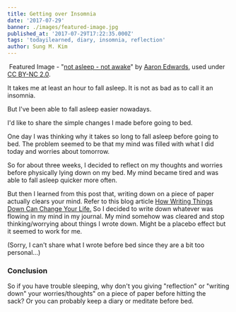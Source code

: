 ```yaml
---
title: Getting over Insomnia
date: '2017-07-29'
banner: ./images/featured-image.jpg
published_at: '2017-07-29T17:22:35.000Z'
tags: 'todayilearned, diary, insomnia, reflection'
author: Sung M. Kim
---
```


 Featured Image - "[not asleep - not awake](https://www.flickr.com/photos/evill1/31534763/in/photolist-3MCbP-858FCF-4y4tQS-4JUkjn-4JUkfD-aSacvX-69RAH-9K6bru-W1weV9-UXiN5q-7Qm8vA-2NU2Ay-G7KcM-98jATK-6ZrURC-d7Ru6L-4YQyao-4V9MqY-4v1UcX-9ysdXL-8fij1j-5EqZMx-8SpcDq-6ZHubB-5xB8Sn-7RULBk-7jRAXm-rykK7H-9iYvE9-52Jr54-2i4CK-584ju8-4Y1yQQ-4EZ49J-b5hQr-6KHt8e-62qmeZ-3g8ZPU-6ttCwZ-cWhHJS-sauRw-8nEJi6-a7ta7C-5ZgWDW-BnTty-7mMwe-7wk11Y-kW2v3A-4dG2yZ-axrJS6)" by [Aaron Edwards](https://www.flickr.com/photos/evill1/), used under [CC BY-NC 2.0](https://creativecommons.org/licenses/by-nc/2.0/).

It takes me at least an hour to fall asleep. It is not as bad as to call it an insomnia.

But I've been able to fall asleep easier nowadays.

I'd like to share the simple changes I made before going to bed.

One day I was thinking why it takes so long to fall asleep before going to bed. The problem seemed to be that my mind was filled with what I did today and worries about tomorrow.

So for about three weeks, I decided to reflect on my thoughts and worries before physically lying down on my bed. My mind became tired and was able to fall asleep quicker more often.

But then I learned from this post that, writing down on a piece of paper actually clears your mind. Refer to this blog article [How Writing Things Down Can Change Your Life.](https://www.lifehack.org/articles/lifestyle/how-writing-things-down-can-change-your-life.html) So I decided to write down whatever was flowing in my mind in my journal. My mind somehow was cleared and stop thinking/worrying about things I wrote down. Might be a placebo effect but it seemed to work for me.

(Sorry, I can't share what I wrote before bed since they are a bit too personal...)

### Conclusion

So if you have trouble sleeping, why don't you giving "reflection" or "writing down" your worries/thoughts" on a piece of paper before hitting the sack? Or you can probably keep a diary or meditate before bed.

